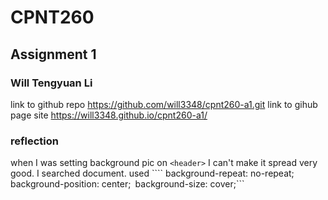 # CPNT260
## Assignment 1
### Will Tengyuan Li
link to github repo https://github.com/will3348/cpnt260-a1.git
link to gihub page site https://will3348.github.io/cpnt260-a1/
### reflection
when I was setting background pic on ``` <header> ```
I can't make it spread very good.
I searched document.
used ```` background-repeat: no-repeat;```
     ```background-position: center;```
      ```background-size: cover;```
